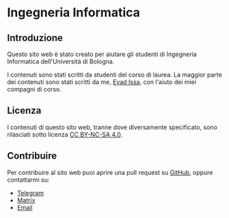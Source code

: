 # Ingegneria Informatica

## Introduzione

Questo sito web è stato creato per aiutare gli studenti di Ingegneria Informatica dell'Università di Bologna.

I contenuti sono stati scritti da studenti del corso di laurea. La maggior parte dei contenuti sono stati scritti da me, [Eyad Issa](https://github.com/VaiTon), con l'aiuto dei miei compagni di corso.

## Licenza

I contenuti di questo sito web, tranne dove diversamente specificato, sono rilasciati sotto licenza [CC BY-NC-SA 4.0](https://creativecommons.org/licenses/by-nc-sa/4.0/).

## Contribuire

Per contribuire al sito web puoi aprire una pull request su [GitHub](https://github.com/VaiTon/UniBo-IngInfo), oppure contattarmi su:

- [Telegram](https://t.me/Eyaddo)
- [Matrix](https://matrix.to/#/@vaiton:matrix.org)
- [Email](mailto:me@eyad.it.eu.org)
